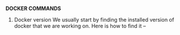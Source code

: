 **DOCKER COMMANDS**
1. Docker version
We usually start by finding the installed version of docker that we are working on. Here is how to find it –

